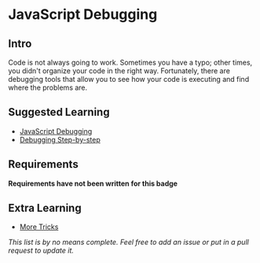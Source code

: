 # JavaScript Debugging

## Intro

Code is not always going to work. Sometimes you have a typo; other times, you didn't organize your code in the right way. Fortunately, there are debugging tools that allow you to see how your code is executing and find where the problems are.

## Suggested Learning

- [JavaScript Debugging](https://www.w3schools.com/js/js_debugging.asp)
- [Debugging Step-by-step](https://developers.google.com/web/tools/chrome-devtools/javascript/)

## Requirements

**Requirements have not been written for this badge**

## Extra Learning

- [More Tricks](https://raygun.com/blog/javascript-debugging/)

*This list is by no means complete. Feel free to add an issue or put in a pull request to update it.*
